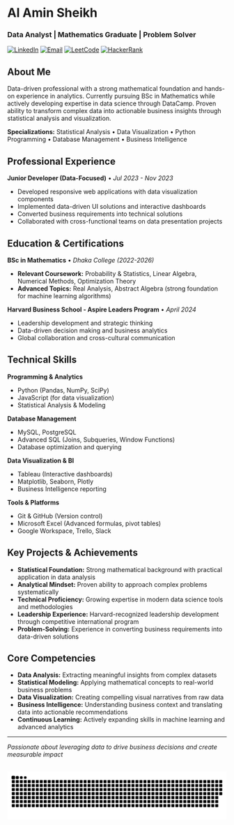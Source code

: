 # Al Amin Sheikh
### Data Analyst | Mathematics Graduate | Problem Solver

[![LinkedIn](https://img.shields.io/badge/-LinkedIn-0A66C2?style=flat-square&logo=linkedin&logoColor=white)](https://www.linkedin.com/in/alaminsframe/)
[![Email](https://img.shields.io/badge/-Email-EA4335?style=flat-square&logo=gmail&logoColor=white)](mailto:alaminsheikh12180@gmail.com)
[![LeetCode](https://img.shields.io/badge/-LeetCode-FFA116?style=flat-square&logo=leetcode&logoColor=white)](https://leetcode.com/u/alaminsframe/)
[![HackerRank](https://img.shields.io/badge/-HackerRank-00EA64?style=flat-square&logo=hackerrank&logoColor=white)](https://www.hackerrank.com/profile/alaminsframe)

## About Me

Data-driven professional with a strong mathematical foundation and hands-on experience in analytics. Currently pursuing BSc in Mathematics while actively developing expertise in data science through DataCamp. Proven ability to transform complex data into actionable business insights through statistical analysis and visualization.

**Specializations:** Statistical Analysis • Data Visualization • Python Programming • Database Management • Business Intelligence

## Professional Experience

**Junior Developer (Data-Focused)** • *Jul 2023 - Nov 2023*
- Developed responsive web applications with data visualization components
- Implemented data-driven UI solutions and interactive dashboards
- Converted business requirements into technical solutions
- Collaborated with cross-functional teams on data presentation projects

## Education & Certifications

**BSc in Mathematics** • *Dhaka College (2022-2026)*
- **Relevant Coursework:** Probability & Statistics, Linear Algebra, Numerical Methods, Optimization Theory
- **Advanced Topics:** Real Analysis, Abstract Algebra (strong foundation for machine learning algorithms)

**Harvard Business School - Aspire Leaders Program** • *April 2024*
- Leadership development and strategic thinking
- Data-driven decision making and business analytics
- Global collaboration and cross-cultural communication

## Technical Skills

**Programming & Analytics**
- Python (Pandas, NumPy, SciPy)
- JavaScript (for data visualization)
- Statistical Analysis & Modeling

**Database Management**
- MySQL, PostgreSQL
- Advanced SQL (Joins, Subqueries, Window Functions)
- Database optimization and querying

**Data Visualization & BI**
- Tableau (Interactive dashboards)
- Matplotlib, Seaborn, Plotly
- Business Intelligence reporting

**Tools & Platforms**
- Git & GitHub (Version control)
- Microsoft Excel (Advanced formulas, pivot tables)
- Google Workspace, Trello, Slack

## Key Projects & Achievements

- **Statistical Foundation:** Strong mathematical background with practical application in data analysis
- **Analytical Mindset:** Proven ability to approach complex problems systematically
- **Technical Proficiency:** Growing expertise in modern data science tools and methodologies
- **Leadership Experience:** Harvard-recognized leadership development through competitive international program
- **Problem-Solving:** Experience in converting business requirements into data-driven solutions

## Core Competencies

- **Data Analysis:** Extracting meaningful insights from complex datasets
- **Statistical Modeling:** Applying mathematical concepts to real-world business problems
- **Data Visualization:** Creating compelling visual narratives from raw data
- **Business Intelligence:** Understanding business context and translating data into actionable recommendations
- **Continuous Learning:** Actively expanding skills in machine learning and advanced analytics

---

*Passionate about leveraging data to drive business decisions and create measurable impact*

<br/>

<picture>
  <source media="(prefers-color-scheme: dark)" srcset="https://raw.githubusercontent.com/alaminsframe/alaminsframe/output/github-snake-dark.svg" />
  <source media="(prefers-color-scheme: light)" srcset="https://raw.githubusercontent.com/alaminsframe/alaminsframe/output/github-snake.svg" />
  <img alt="github-snake" src="https://raw.githubusercontent.com/alaminsframe/alaminsframe/output/github-snake.svg" />
</picture>
